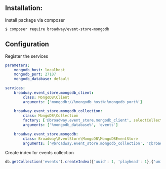 Installation:
-------------
Install package via composer 
```
$ composer require broadway/event-store-mongodb
```

Configuration
-------------

Register the services 
```yaml
parameters:
    mongodb_host: localhost
    mongodb_port: 27107
    mongodb_database: default 
    
services:
    broadway.event_store.mongodb_client:
        class: MongoDB\Client
        arguments: ['mongodb://%mongodb_host%:%mongodb_port%']
    
    broadway.event_store.mongodb_collection:
        class: MongoDB\Collection
        factory: ['@broadway.event_store.mongodb_client', selectCollection]
        arguments: ['%mongodb_database%', 'events']
    
    broadway.event_store.mongodb:
        class: Broadway\EventStore\MongoDB\MongoDBEventStore
        arguments: ['@broadway.event_store.mongodb_collection', '@broadway.serializer.payload', '@broadway.serializer.metadata']

```

Create index for events collection 
```javascript
db.getCollection('events').createIndex({'uuid': 1, 'playhead': 1},{'unique': 1});
```
